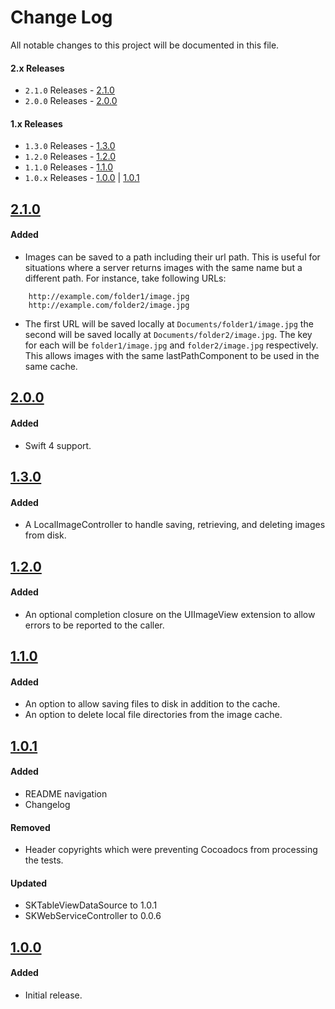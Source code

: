 # Change Log
All notable changes to this project will be documented in this file.

#### 2.x Releases
- `2.1.0` Releases - [2.1.0](#210)
- `2.0.0` Releases - [2.0.0](#200)

#### 1.x Releases
- `1.3.0` Releases - [1.3.0](#130)
- `1.2.0` Releases - [1.2.0](#120)
- `1.1.0` Releases - [1.1.0](#110)
- `1.0.x` Releases - [1.0.0](#100) | [1.0.1](#101)

## [2.1.0](https://github.com/skladek/SKImageCache/releases/tag/2.1.0)

#### Added
- Images can be saved to a path including their url path. This is useful for situations where a server returns images with the same name but a different path. For instance, take following URLs:
```
    http://example.com/folder1/image.jpg
    http://example.com/folder2/image.jpg
```
- The first URL will be saved locally at `Documents/folder1/image.jpg` the second will be saved locally at `Documents/folder2/image.jpg`. The key for each will be `folder1/image.jpg` and `folder2/image.jpg` respectively. This allows images with the same lastPathComponent to be used in the same cache.

## [2.0.0](https://github.com/skladek/SKImageCache/releases/tag/2.0.0)

#### Added
- Swift 4 support.

## [1.3.0](https://github.com/skladek/SKImageCache/releases/tag/1.3.0)

#### Added
- A LocalImageController to handle saving, retrieving, and deleting images from disk.

## [1.2.0](https://github.com/skladek/SKImageCache/releases/tag/1.2.0)

#### Added
- An optional completion closure on the UIImageView extension to allow errors to be reported to the caller.

## [1.1.0](https://github.com/skladek/SKImageCache/releases/tag/1.1.0)

#### Added
- An option to allow saving files to disk in addition to the cache.
- An option to delete local file directories from the image cache.

## [1.0.1](https://github.com/skladek/SKImageCache/releases/tag/1.0.1)

#### Added
- README navigation
- Changelog

#### Removed
- Header copyrights which were preventing Cocoadocs from processing the tests.

#### Updated
- SKTableViewDataSource to 1.0.1
- SKWebServiceController to 0.0.6

## [1.0.0](https://github.com/skladek/SKImageCache/releases/tag/1.0.0)

#### Added
- Initial release.
